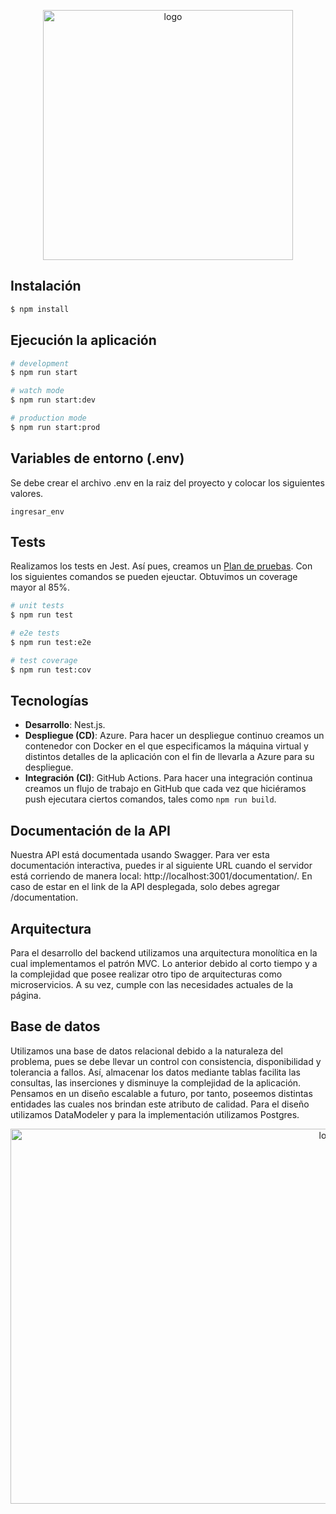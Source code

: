 <p align="center">
  <img src="https://github.com/DJMS-Team/djms-back/assets/101611405/70d0e0b6-6ef0-4198-bff1-35a17dc8d147" alt="logo" width="400" height="400">
</p>

## Instalación

```bash
$ npm install
```


## Ejecución la aplicación

```bash
# development
$ npm run start

# watch mode
$ npm run start:dev

# production mode
$ npm run start:prod
```

## Variables de entorno (.env)

Se debe crear el archivo .env en la raiz del proyecto y colocar los siguientes valores.

```env
ingresar_env
```

## Tests

Realizamos los tests en Jest. Así pues, creamos un [Plan de pruebas](https://github.com/DJMS-Team/djms-back/blob/main/docs/Test%20Plan.md). Con los siguientes comandos se pueden ejeuctar. Obtuvimos un coverage mayor al 85%.

```bash
# unit tests
$ npm run test

# e2e tests
$ npm run test:e2e

# test coverage
$ npm run test:cov
```

## Tecnologías

- **Desarrollo**: Nest.js.
- **Despliegue (CD)**: Azure. Para hacer un despliegue continuo creamos un contenedor con Docker en el que especificamos la máquina virtual y distintos detalles de la aplicación con el fin de llevarla a Azure para su despliegue.
- **Integración (CI)**: GitHub Actions. Para hacer una integración continua creamos un flujo de trabajo en GitHub que cada vez que hiciéramos push ejecutara ciertos comandos, tales como `npm run build`.

## Documentación de la API

Nuestra API está documentada usando Swagger. Para ver esta documentación interactiva, puedes ir al siguiente URL cuando el servidor está corriendo de manera local: http://localhost:3001/documentation/. En caso de estar en el link de la API desplegada, solo debes agregar /documentation.

## Arquitectura
Para el desarrollo del backend utilizamos una arquitectura monolítica en la cual implementamos el patrón MVC. Lo anterior debido al corto tiempo y a la complejidad que posee realizar otro tipo de arquitecturas como microservicios. A su vez, cumple con las necesidades actuales de la página.

## Base de datos
Utilizamos una base de datos relacional debido a la naturaleza del problema, pues se debe llevar un control con consistencia, disponibilidad y tolerancia a fallos. Así, almacenar los datos mediante tablas facilita las consultas, las inserciones y disminuye la complejidad de la aplicación. Pensamos en un diseño escalable a futuro, por tanto, poseemos distintas entidades las cuales nos brindan este atributo de calidad. Para el diseño utilizamos DataModeler y para la implementación utilizamos Postgres.

<p align="center">
  <img src="https://github.com/DJMS-Team/djms-back/assets/101611405/ac058836-8ce8-407a-831c-9ee9567705c6" alt="logo" width="1000" height="600">
</p>
